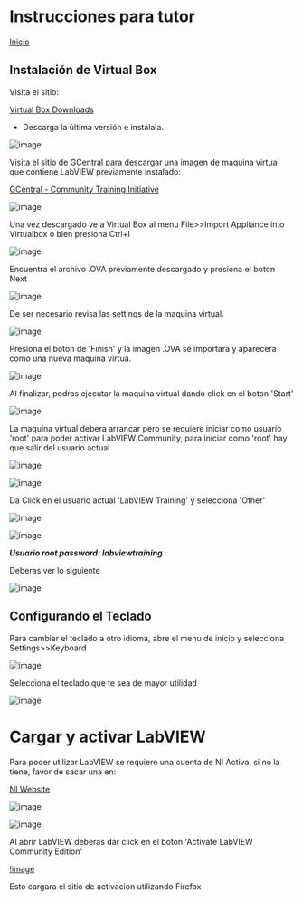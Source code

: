 # Instrucciones para tutor

[Inicio](./index.html)

## Instalación de Virtual Box

Visita el sitio:

[Virtual Box Downloads](https://www.virtualbox.org/wiki/Downloads)

* Descarga la última versión e instálala.

![image](./assets/VirtualBox.png)

Visita el sitio de GCentral para descargar una imagen de maquina virtual que contiene LabVIEW previamente instalado:

[GCentral - Community Training Initiative](https://www.gcentral.org/g-community-resources/community-training-image)

![image](./assets/GCentralmage.png)

Una vez descargado ve a Virtual Box al menu File>>Import Appliance into Virtualbox o bien presiona Ctrl+I

![image](./assets/VirtualBoxImportAppliance.png)

Encuentra el archivo .OVA previamente descargado y presiona el boton Next

![image](./assets/VirtualBoxOVA.png)

De ser necesario revisa las settings de la maquina virtual.

![image](./assets/ApplianceSettings.png)

Presiona el boton de 'Finish' y la imagen .OVA se importara y aparecera como una nueva maquina virtua.

![image](./assets/OVAImport.png)

Al finalizar, podras ejecutar la maquina virtual dando click en el boton 'Start'

![image](./assets/OpenVM.png)

La maquina virtual debera arrancar pero se requiere iniciar como usuario 'root' para poder activar LabVIEW Community, para iniciar como 'root' hay que salir del usuario actual

![image](./assets/VMLogout.png)

![image](./assets/VMLogoutDialog.png)

Da Click en el usuario actual 'LabVIEW Training' y selecciona 'Other'

![image](./assets/LabVIEWTrainingUser.png)

![image](./assets/RootUser.png)

***Usuario root password: labviewtraining***

Deberas ver lo siguiente

![image](./assets/VMDesktop.png)

## Configurando el Teclado

Para cambiar el teclado a otro idioma, abre el menu de inicio y selecciona Settings>>Keyboard

![image](./assets/KeyboardSetup.png)

Selecciona el teclado que te sea de mayor utilidad

![image](./assets/KeyboardSelection.png)

# Cargar y activar LabVIEW

Para poder utilizar LabVIEW se requiere una cuenta de NI Activa, si no la tiene, favor de sacar una en:

[NI Website](https://www.ni.com/es.html)

![image](./assets/NIAccount1.png)


![image](./assets/NIAccount.png)

Al abrir LabVIEW deberas dar click en el boton 'Activate LabVIEW Community Edition'

[!image](./assets/ActivateLabVIEW.png)

Esto cargara el sitio de activacion utilizando Firefox